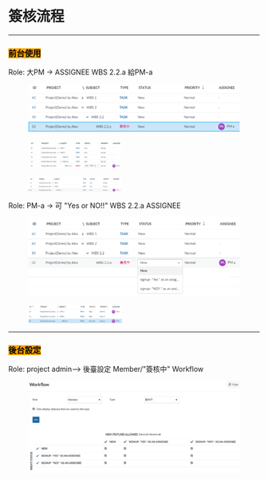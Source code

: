 # 簽核流程

***

### <mark style="background-color:orange;">前台使用</mark>



Role: 大PM -> ASSIGNEE WBS 2.2.a 給PM-a

<figure><img src="../.gitbook/assets/image (12).png" alt=""><figcaption></figcaption></figure>

<figure><img src="../.gitbook/assets/image (8).png" alt="" width="188"><figcaption></figcaption></figure>

<figure><img src="../.gitbook/assets/image (10).png" alt="" width="188"><figcaption></figcaption></figure>

Role: PM-a -> 可 "Yes or NO!!"  WBS 2.2.a ASSIGNEE

<figure><img src="../.gitbook/assets/image (9).png" alt=""><figcaption></figcaption></figure>

<figure><img src="../.gitbook/assets/image (2).png" alt="" width="188"><figcaption></figcaption></figure>

***

### <mark style="background-color:orange;">後台設定</mark>

Role: project admin--> 後臺設定 Member/"簽核中" Workflow

<figure><img src="../.gitbook/assets/image.png" alt=""><figcaption></figcaption></figure>

